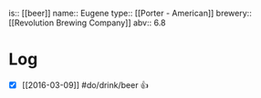 is:: [[beer]]
name:: Eugene
type:: [[Porter - American]]
brewery:: [[Revolution Brewing Company]]
abv:: 6.8

# Log
- [x] [[2016-03-09]] #do/drink/beer 👍
